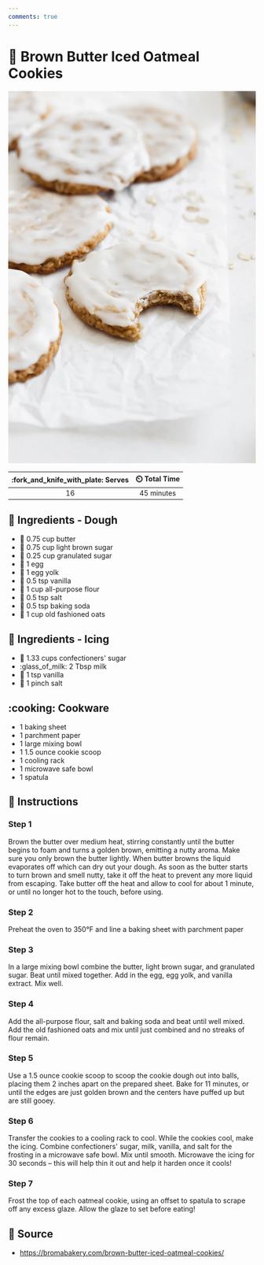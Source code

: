 ```yaml
---
comments: true
---
```

# :cookie: Brown Butter Iced Oatmeal Cookies

![Brown Butter Iced Oatmeal Cookies](../assets/images/brown-butter-iced-oatmeal-cookies.png)

| :fork_and_knife_with_plate: Serves | :timer_clock: Total Time |
|:----------------------------------:|:-----------------------: |
| 16 | 45 minutes |

## :salt: Ingredients - Dough

- :butter: 0.75 cup butter
- :maple_leaf: 0.75 cup light brown sugar
- :candy: 0.25 cup granulated sugar
- :egg: 1 egg
- :egg: 1 egg yolk
- :icecream: 0.5 tsp vanilla
- :ear_of_rice: 1 cup all-purpose flour
- :salt: 0.5 tsp salt
- :cup_with_straw: 0.5 tsp baking soda
- :ear_of_rice: 1 cup old fashioned oats

## :salt: Ingredients - Icing

- :candy: 1.33 cups confectioners' sugar
- :glass_of_milk: 2 Tbsp milk
- :icecream: 1 tsp vanilla
- :salt: 1 pinch salt

## :cooking: Cookware

- 1 baking sheet
- 1 parchment paper
- 1 large mixing bowl
- 1 1.5 ounce cookie scoop
- 1 cooling rack
- 1 microwave safe bowl
- 1 spatula

## :pencil: Instructions

### Step 1

Brown the butter over medium heat, stirring constantly until the butter begins to foam and turns a golden brown,
emitting a nutty aroma. Make sure you only brown the butter lightly. When butter browns the liquid evaporates off which
can dry out your dough. As soon as the butter starts to turn brown and smell nutty, take it off the heat to prevent any
more liquid from escaping. Take butter off the heat and allow to cool for about 1 minute, or until no longer hot to the
touch, before using.

### Step 2

Preheat the oven to 350°F and line a baking sheet with parchment paper

### Step 3

In a large mixing bowl combine the butter, light brown sugar, and granulated sugar. Beat until mixed together. Add in
the egg, egg yolk, and vanilla extract. Mix well.

### Step 4

Add the all-purpose flour, salt and baking soda and beat until well mixed. Add the old fashioned oats and mix until just
combined and no streaks of flour remain.

### Step 5

Use a 1.5 ounce cookie scoop to scoop the cookie dough out into balls, placing them 2 inches apart on the prepared
sheet. Bake for 11 minutes, or until the edges are just golden brown and the centers have puffed up but are still gooey.

### Step 6

Transfer the cookies to a cooling rack to cool. While the cookies cool, make the icing. Combine confectioners' sugar,
milk, vanilla, and salt for the frosting in a microwave safe bowl. Mix until smooth. Microwave the icing for 30 seconds
– this will help thin it out and help it harden once it cools!

### Step 7

Frost the top of each oatmeal cookie, using an offset to spatula to scrape off any excess glaze. Allow the glaze to set
before eating!

## :link: Source

- <https://bromabakery.com/brown-butter-iced-oatmeal-cookies/>
